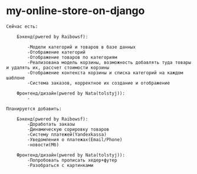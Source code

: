 # my-online-store-on-django

	Сейчас есть:
	
		Бэкенд(pwered by Raibowsf):
		
			-Модели категорий и товаров в базе данных
			-Отображение категорий
			-Отображение товаров по категориям
			-Реализована модель корзины, возможность добавлять туда товары и удалять их, рассчет стоимости корзины
			-Отображение контекста корзины и списка категорий на каждом шаблоне
			-Система заказов, корректное их создание и отображение
			
		Фронтенд/дизайн(pwered by Nata(tolstyj)):
			-
			
	Планируется добавить:
	
		Бэкенд(pwered by Raibowsf):
			-Доработать заказы
			-Динамическую сорировку товаров
			-Систему платежей(Yandexkassa)
			-Уведомления о платежах(Email/Phone)
			-новости(Мб)
		    
		Фронтенд/дизайн(pwered by Nata(tolstyj)):
			-Попробовать прописать хедер+футер
			-Разобраться с картинками 

